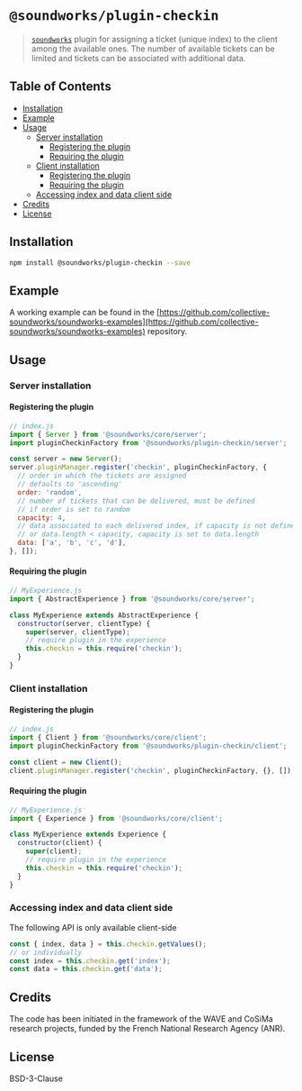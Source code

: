 # `@soundworks/plugin-checkin`

> [`soundworks`](https://github.com/collective-soundworks/soundworks) plugin for assigning a ticket (unique index) to the client among the available ones. The number of available tickets can be limited and tickets can be associated with additional data.

## Table of Contents

<!-- toc -->

- [Installation](#installation)
- [Example](#example)
- [Usage](#usage)
  * [Server installation](#server-installation)
    + [Registering the plugin](#registering-the-plugin)
    + [Requiring the plugin](#requiring-the-plugin)
  * [Client installation](#client-installation)
    + [Registering the plugin](#registering-the-plugin-1)
    + [Requiring the plugin](#requiring-the-plugin-1)
  * [Accessing index and data client side](#accessing-index-and-data-client-side)
- [Credits](#credits)
- [License](#license)

<!-- tocstop -->

## Installation

```sh
npm install @soundworks/plugin-checkin --save
```

## Example

A working example can be found in the [https://github.com/collective-soundworks/soundworks-examples](https://github.com/collective-soundworks/soundworks-examples) repository.

## Usage

### Server installation

#### Registering the plugin

```js
// index.js
import { Server } from '@soundworks/core/server';
import pluginCheckinFactory from '@soundworks/plugin-checkin/server';

const server = new Server();
server.pluginManager.register('checkin', pluginCheckinFactory, {
  // order in which the tickets are assigned
  // defaults to 'ascending'
  order: 'random',
  // number of tickets that can be delivered, must be defined
  // if order is set to random
  capacity: 4,
  // data associated to each delivered index, if capacity is not defined
  // or data.length < capacity, capacity is set to data.length
  data: ['a', 'b', 'c', 'd'],
}, []);
```

#### Requiring the plugin

```js
// MyExperience.js
import { AbstractExperience } from '@soundworks/core/server';

class MyExperience extends AbstractExperience {
  constructor(server, clientType) {
    super(server, clientType);
    // require plugin in the experience
    this.checkin = this.require('checkin');
  }
}
```

### Client installation

#### Registering the plugin

```js
// index.js
import { Client } from '@soundworks/core/client';
import pluginCheckinFactory from '@soundworks/plugin-checkin/client';

const client = new Client();
client.pluginManager.register('checkin', pluginCheckinFactory, {}, []);
```

#### Requiring the plugin

```js
// MyExperience.js
import { Experience } from '@soundworks/core/client';

class MyExperience extends Experience {
  constructor(client) {
    super(client);
    // require plugin in the experience
    this.checkin = this.require('checkin');
  }
}
```

### Accessing index and data client side

The following API is only available client-side

```js
const { index, data } = this.checkin.getValues();
// or individually
const index = this.checkin.get('index');
const data = this.checkin.get('data');
```

## Credits

The code has been initiated in the framework of the WAVE and CoSiMa research projects, funded by the French National Research Agency (ANR).

## License

BSD-3-Clause
